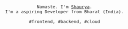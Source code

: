 <p align="center">
  <br>
  <br>
  <br>
  <samp>Namaste. I'm <a href="https://github.com/realsnipc">Shaurya</a>.<br> I'm a aspiring Developer from Bharat (India).<br><br>#frontend, #backend, #cloud</samp>
  <br>
  <br>
<!--   <br>
  <br> -->
<!--   <img src="preview.gif" width="350"/> -->
